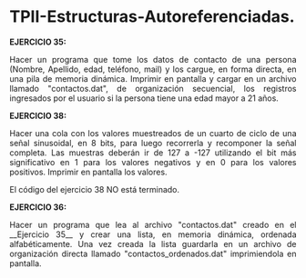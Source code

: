 # TPII-Estructuras-Autoreferenciadas.

__EJERCICIO 35:__

<p align ="justify">
Hacer un programa que tome los datos de contacto de una persona (Nombre, Apellido, edad, teléfono, mail) y los cargue, en forma directa, en una pila de memoria dinámica. Imprimir en pantalla y cargar en un archivo llamado "contactos.dat", de organización secuencial, los registros ingresados por el usuario si la persona tiene una edad mayor a 21 años.
</p>

__EJERCICIO 38:__

<p align ="justify">
Hacer una cola con los valores muestreados de un cuarto de ciclo de una señal sinusoidal, en 8 bits, para luego recorrerla y recomponer la señal completa. Las muestras deberán ir de 127 a -127 utilizando el bit más significativo en 1 para los valores negativos y en 0 para los valores positivos. Imprimir en pantalla los valores.
</p>

El código del ejercicio 38 NO está terminado.

__EJERCICIO 36:__

<p align ="justify">
Hacer un programa que lea al archivo "contactos.dat" creado en el __Ejercicio 35__ y crear una lista, en memoria dinámica, ordenada alfabéticamente. Una vez creada la lista guardarla en un archivo de organización directa llamado "contactos_ordenados.dat" imprimiendola en pantalla.
  </p>
